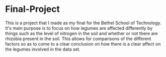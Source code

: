 # Final-Project
This is a project that I made as my final for the Bethel School of Technology. It's main purpose is to focus on how legumes are affected differently by
things such as the level of nitrogen in the soil and whether or not there are rhizobia present in the soil. This allows for comparisons of the different
factors so as to come to a clear conclusion on how there is a clear affect on the legumes involved in the data set.
